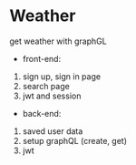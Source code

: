 # Weather
get weather with graphGL

* front-end: 
1. sign up, sign in page
2. search page 
3. jwt and session

* back-end:
1. saved user data
2. setup graphQL (create, get)
3. jwt

